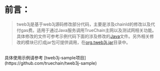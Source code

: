 # **前言：**

>tweb3j是基于web3j源码修改部分代码，主要是涉及chainId的修改以及代付gas费。适用于通过Java服务调用TrueChain主网以及测试网相关功能。具体修改的文件可参考示例代码下面的涉及修改的<a href="#home">Java</a>文件。另外相关修改的模块已打成jar包可提供调用，在<a href="https://github.com/truechain/tweb3j/tree/master/org.tweb3j.jar">org.tweb3j.jar</a>目录中。
<br/>
具体使用示例请参考 [tweb3j-sample项目](https://github.com/truechain/tweb3j-sample)
<br/>

